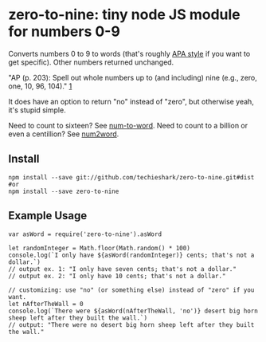 # zero-to-nine: tiny node JS module for numbers 0-9

Converts numbers 0 to 9 to words (that's roughly
[APA style][1] if you want to get specific). Other numbers returned unchanged.

"AP (p. 203):
Spell out whole numbers up to (and including) nine (e.g., zero, one, 10, 96, 104)." [1]

[1]: http://www.dlaeditors.com/blog/numbers-ap-chicago-style-guides/

It does have an option to return "no" instead of "zero", but otherwise yeah, it's stupid simple.

Need to count to sixteen? See [num-to-word](https://www.npmjs.com/package/num-to-word).
Need to count to a billion or even a centillion? See [num2word](https://www.npmjs.com/package/num2word).

## Install

```
npm install --save git://github.com/techieshark/zero-to-nine.git#dist
#or
npm install --save zero-to-nine
```

## Example Usage

```
var asWord = require('zero-to-nine').asWord

let randomInteger = Math.floor(Math.random() * 100)
console.log(`I only have ${asWord(randomInteger)} cents; that's not a dollar.`)
// output ex. 1: "I only have seven cents; that's not a dollar."
// output ex. 2: "I only have 10 cents; that's not a dollar."

// customizing: use "no" (or something else) instead of "zero" if you want.
let nAfterTheWall = 0
console.log(`There were ${asWord(nAfterTheWall, 'no')} desert big horn sheep left after they built the wall.`)
// output: "There were no desert big horn sheep left after they built the wall."
```


